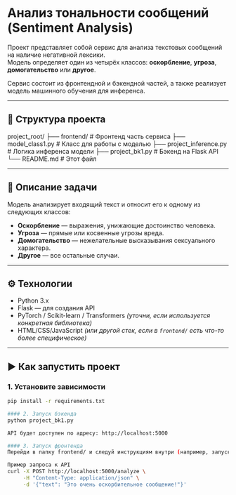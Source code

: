# Анализ тональности сообщений (Sentiment Analysis)

Проект представляет собой сервис для анализа текстовых сообщений на наличие негативной лексики.  
Модель определяет один из четырёх классов: **оскорбление**, **угроза**, **домогательство** или **другое**.

Сервис состоит из фронтендной и бэкендной частей, а также реализует модель машинного обучения для инференса.

---

## 📁 Структура проекта
project_root/
├── frontend/ # Фронтенд часть сервиса
├── model_class1.py # Класс для работы с моделью
├── project_inference.py # Логика инференса модели
├── project_bk1.py # Бэкенд на Flask API
└── README.md # Этот файл

---

## 🧠 Описание задачи

Модель анализирует входящий текст и относит его к одному из следующих классов:

- **Оскорбление** — выражения, унижающие достоинство человека.
- **Угроза** — прямые или косвенные угрозы вреда.
- **Домогательство** — нежелательные высказывания сексуального характера.
- **Другое** — все остальные случаи.

---

## ⚙️ Технологии

- Python 3.x
- Flask — для создания API
- PyTorch / Scikit-learn / Transformers *(уточни, если используется конкретная библиотека)*
- HTML/CSS/JavaScript *(или другой стек, если в `frontend/` есть что-то более специфическое)*

---

## ▶️ Как запустить проект

### 1. Установите зависимости

```bash
pip install -r requirements.txt

#### 2. Запуск бэкенда
python project_bk1.py

API будет доступен по адресу: http://localhost:5000

#### 3. Запуск фронтенда
Перейди в папку frontend/ и следуй инструкциям внутри (например, запуск через npm run dev, если это React/Vue/Angular).

Пример запроса к API
curl -X POST http://localhost:5000/analyze \
     -H "Content-Type: application/json" \
     -d '{"text": "Это очень оскорбительное сообщение!"}'
